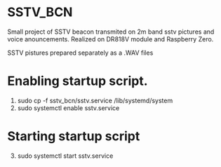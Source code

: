 # SSTV_BCN
Small project of SSTV beacon transmited on 2m band sstv pictures and voice anouncements.
Realized on DR818V module and Raspberry Zero.

SSTV pistures prepared separately as a .WAV files

#  Enabling startup script.
1.    sudo cp -f sstv_bcn/sstv.service /lib/systemd/system
2.    sudo systemctl enable sstv.service

#  Starting startup script
3.    sudo systemctl start sstv.service
